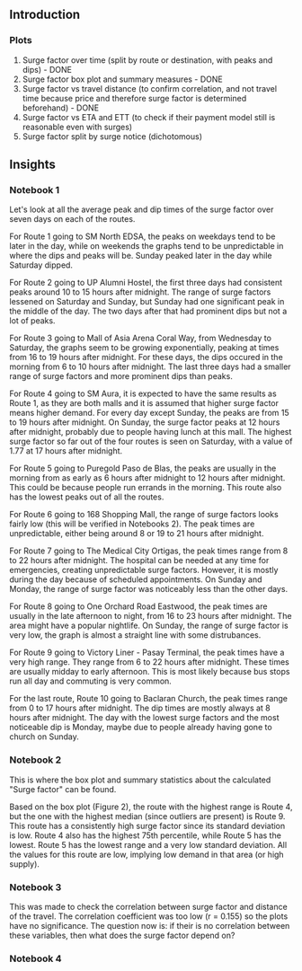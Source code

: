 ## Introduction

### Plots
1. Surge factor over time (split by route or destination, with peaks and dips) - DONE
2. Surge factor box plot and summary measures - DONE
3. Surge factor vs travel distance (to confirm correlation, and not travel time because price and therefore surge factor is determined beforehand) - DONE
4. Surge factor vs ETA and ETT (to check if their payment model still is reasonable even with surges)
5. Surge factor split by surge notice (dichotomous)
## Insights
### Notebook 1 
Let's look at all the average peak and dip times of the surge factor over seven days on each of the routes. 

For Route 1 going to SM North EDSA, the peaks on weekdays tend to be later in the day, while on weekends the graphs tend to be unpredictable in where the dips and peaks will be. Sunday peaked later in the day while Saturday dipped.

For Route 2 going to UP Alumni Hostel, the first three days had consistent peaks around 10 to 15 hours after midnight. The range of surge factors lessened on Saturday and Sunday, but Sunday had one significant peak in the middle of the day. The two days after that had prominent dips but not a lot of peaks.

For Route 3 going to Mall of Asia Arena Coral Way, from Wednesday to Saturday, the graphs seem to be growing exponentially, peaking at times from 16 to 19 hours after midnight. For these days, the dips occured in the morning from 6 to 10 hours after midnight. The last three days had a smaller range of surge factors and more prominent dips than peaks.

For Route 4 going to SM Aura, it is expected to have the same results as Route 1, as they are both malls and it is assumed that higher surge factor means higher demand. For every day except Sunday, the peaks are from 15 to 19 hours after midnight. On Sunday, the surge factor peaks at 12 hours after midnight, probably due to people having lunch at this mall. The highest surge factor so far out of the four routes is seen on Saturday, with a value of 1.77 at 17 hours after midnight.

For Route 5 going to Puregold Paso de Blas, the peaks are usually in the morning from as early as 6 hours after midnight to 12 hours after midnight. This could be because people run errands in the morning. This route also has the lowest peaks out of all the routes.

For Route 6 going to 168 Shopping Mall, the range of surge factors looks fairly low (this will be verified in Notebooks 2). The peak times are unpredictable, either being around 8 or 19 to 21 hours after midnight. 

For Route 7 going to The Medical City Ortigas, the peak times range from 8 to 22 hours after midnight. The hospital can be needed at any time for emergencies, creating unpredictable surge factors. However, it is mostly during the day because of scheduled appointments. On Sunday and Monday, the range of surge factor was noticeably less than the other days.

For Route 8 going to One Orchard Road Eastwood, the peak times are usually in the late afternoon to night, from 16 to 23 hours after midnight. The area might have a popular nightlife. On Sunday, the range of surge factor is very low, the graph is almost a straight line with some distrubances.

For Route 9 going to Victory Liner - Pasay Terminal, the peak times have a very high range. They range from 6 to 22 hours after midnight. These times are usually midday to early afternoon. This is most likely because bus stops run all day and commuting is very common.

For the last route, Route 10 going to Baclaran Church, the peak times range from 0 to 17 hours after midnight. The dip times are mostly always at 8 hours after midnight. The day with the lowest surge factors and the most noticeable dip is Monday, maybe due to people already having gone to church on Sunday.

### Notebook 2
This is where the box plot and summary statistics about the calculated "Surge factor" can be found. 

Based on the box plot (Figure 2), the route with the highest range is Route 4, but the one with the highest median (since outliers are present) is Route 9. This route has a consistently high surge factor since its standard deviation is low. Route 4 also has the highest 75th percentile, while Route 5 has the lowest. Route 5 has the lowest range and a very low standard deviation. All the values for this route are low, implying low demand in that area (or high supply). 

### Notebook 3 

This was made to check the correlation between surge factor and distance of the travel. The correlation coefficient was too low (r = 0.155) so the plots have no significance. The question now is: if their is no correlation between these variables, then what does the surge factor depend on?

### Notebook 4



